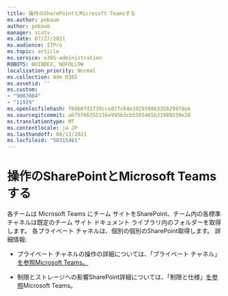 ```yaml
---
title: 操作のSharePointとMicrosoft Teamsする
ms.author: pebaum
author: pebaum
manager: scotv
ms.date: 07/27/2021
ms.audience: ITPro
ms.topic: article
ms.service: o365-administration
ROBOTS: NOINDEX, NOFOLLOW
localization_priority: Normal
ms.collection: Adm_O365
ms.assetid: ''
ms.custom:
- "9007084"
- "11929"
ms.openlocfilehash: f60b07d1f39cce07fc64e1029398633582997dee
ms.sourcegitcommit: ab75f66355116e995b3cb5505465b31989339e28
ms.translationtype: MT
ms.contentlocale: ja-JP
ms.lasthandoff: 08/13/2021
ms.locfileid: "58315481"
---
```

# <a name="help-with-the-sharepoint-and-microsoft-teams-interaction"></a>操作のSharePointとMicrosoft Teamsする

各チームは Microsoft Teams にチーム サイトをSharePoint、チーム内の各標準チャネルは既定のチーム サイト ドキュメント ライブラリ内のフォルダーを取得します。 各プライベート チャネルは、個別の個別のSharePoint取得します。 詳細情報:

- プライベート チャネルの操作の詳細については、「プライベート チャネル」[を参照Microsoft Teams。](https://docs.microsoft.com/MicrosoftTeams/private-channels#private-channel-sharepoint-sites)

- 制限とストレージへの影響SharePoint詳細については、「制限と仕様」[を参照](https://docs.microsoft.com/microsoftteams/limits-specifications-teams#storage)Microsoft Teams。 
